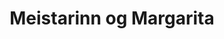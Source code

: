 ---
layout: card_flex_nav
lang: IS
title:  Meistarinn og Margarita
isbn: 9789979535263
cover: /assets/images/IS/MM_IS_001_front.jpg
bcover: /assets/images/IS/MM_IS_001_back.jpg
pubyr: 2009
editor: Ed. Forlagid
acqdt: 11/2015
acqplace: Reykjavik 
contrib: Laura et Reza
---